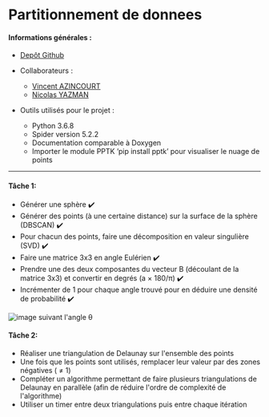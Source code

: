 # Partitionnement de donnees

#### Informations générales :

* [Depôt Github](https://github.com/Wiiz971/partitionnement-de-donnees/)

* Collaborateurs  :
    * [Vincent AZINCOURT](https://github.com/Wiiz971)
    * [Nicolas YAZMAN](https://github.com/jsp)

* Outils utilisés pour le projet :
    * Python 3.6.8
    * Spider version 5.2.2 
    * Documentation comparable à Doxygen
    * Importer le module PPTK ’pip install pptk’ pour visualiser le nuage de points
    
 *******
 
 ####  Tâche 1:
 
* Générer une sphère ✔️
* Générer des points (à une certaine distance) sur la surface de la sphère (DBSCAN) ✔️
* Pour chacun des points, faire une décomposition en valeur singulière (SVD) ✔️
* Faire une matrice 3x3 en angle Eulérien ✔️
* Prendre une des deux composantes du vecteur B (découlant de la matrice 3x3) et convertir en degrés (a × 180/π) ✔️
* Incrémenter de 1 pour chaque angle trouvé pour en déduire une densité de probabilité ✔️

![image](https://user-images.githubusercontent.com/47423231/159676478-49c213b6-d123-439d-8b91-f114f877eaf5.png)
suivant l'angle θ

 ####  Tâche 2:

* Réaliser une triangulation de Delaunay sur l'ensemble des points
* Une fois que les points sont utilisés, remplacer leur valeur par des zones négatives ( ≠ 1)
* Compléter un algorithme permettant de faire plusieurs triangulations de Delaunay en parallèle (afin de réduire l'ordre de complexité de l'algorithme)
* Utiliser un timer entre deux triangulations puis entre chaque itération





